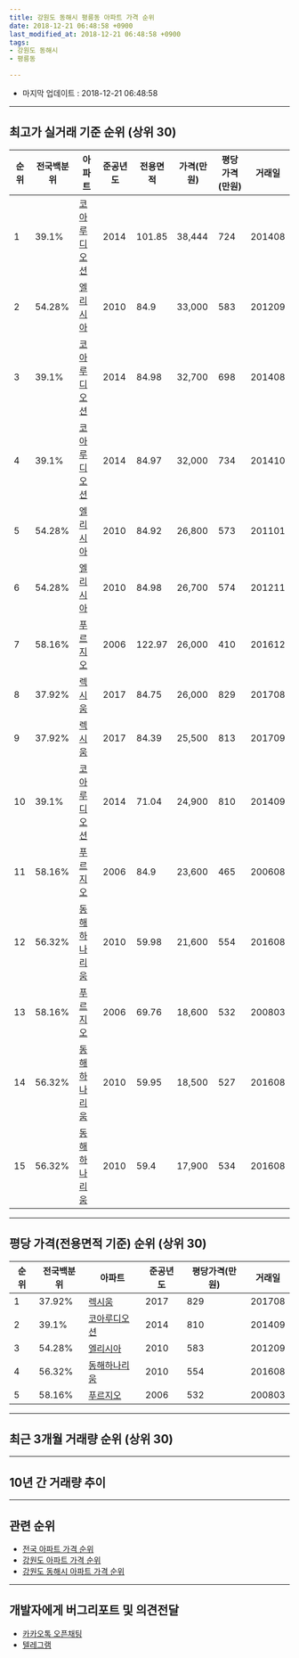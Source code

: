 ```yaml
---
title: 강원도 동해시 평릉동 아파트 가격 순위
date: 2018-12-21 06:48:58 +0900
last_modified_at: 2018-12-21 06:48:58 +0900
tags:
- 강원도 동해시
- 평릉동

---
```


* 마지막 업데이트 : 2018-12-21 06:48:58

---

## 최고가 실거래 기준 순위 (상위 30)


|순위|전국백분위|아파트|준공년도|전용면적|가격(만원)|평당가격(만원)|거래일|
|---|---|---|---|---|---|---|---|
|1|39.1%|[코아루디오션](https://search.naver.com/search.naver?query=%EA%B0%95%EC%9B%90%EB%8F%84+%EB%8F%99%ED%95%B4%EC%8B%9C+%ED%8F%89%EB%A6%89%EB%8F%99+%EC%BD%94%EC%95%84%EB%A3%A8%EB%94%94%EC%98%A4%EC%85%98)|2014|101.85|38,444|724|201408|
|2|54.28%|[엘리시아](https://search.naver.com/search.naver?query=%EA%B0%95%EC%9B%90%EB%8F%84+%EB%8F%99%ED%95%B4%EC%8B%9C+%ED%8F%89%EB%A6%89%EB%8F%99+%EC%97%98%EB%A6%AC%EC%8B%9C%EC%95%84)|2010|84.9|33,000|583|201209|
|3|39.1%|[코아루디오션](https://search.naver.com/search.naver?query=%EA%B0%95%EC%9B%90%EB%8F%84+%EB%8F%99%ED%95%B4%EC%8B%9C+%ED%8F%89%EB%A6%89%EB%8F%99+%EC%BD%94%EC%95%84%EB%A3%A8%EB%94%94%EC%98%A4%EC%85%98)|2014|84.98|32,700|698|201408|
|4|39.1%|[코아루디오션](https://search.naver.com/search.naver?query=%EA%B0%95%EC%9B%90%EB%8F%84+%EB%8F%99%ED%95%B4%EC%8B%9C+%ED%8F%89%EB%A6%89%EB%8F%99+%EC%BD%94%EC%95%84%EB%A3%A8%EB%94%94%EC%98%A4%EC%85%98)|2014|84.97|32,000|734|201410|
|5|54.28%|[엘리시아](https://search.naver.com/search.naver?query=%EA%B0%95%EC%9B%90%EB%8F%84+%EB%8F%99%ED%95%B4%EC%8B%9C+%ED%8F%89%EB%A6%89%EB%8F%99+%EC%97%98%EB%A6%AC%EC%8B%9C%EC%95%84)|2010|84.92|26,800|573|201101|
|6|54.28%|[엘리시아](https://search.naver.com/search.naver?query=%EA%B0%95%EC%9B%90%EB%8F%84+%EB%8F%99%ED%95%B4%EC%8B%9C+%ED%8F%89%EB%A6%89%EB%8F%99+%EC%97%98%EB%A6%AC%EC%8B%9C%EC%95%84)|2010|84.98|26,700|574|201211|
|7|58.16%|[푸르지오](https://search.naver.com/search.naver?query=%EA%B0%95%EC%9B%90%EB%8F%84+%EB%8F%99%ED%95%B4%EC%8B%9C+%ED%8F%89%EB%A6%89%EB%8F%99+%ED%91%B8%EB%A5%B4%EC%A7%80%EC%98%A4)|2006|122.97|26,000|410|201612|
|8|37.92%|[렉시움](https://search.naver.com/search.naver?query=%EA%B0%95%EC%9B%90%EB%8F%84+%EB%8F%99%ED%95%B4%EC%8B%9C+%ED%8F%89%EB%A6%89%EB%8F%99+%EB%A0%89%EC%8B%9C%EC%9B%80)|2017|84.75|26,000|829|201708|
|9|37.92%|[렉시움](https://search.naver.com/search.naver?query=%EA%B0%95%EC%9B%90%EB%8F%84+%EB%8F%99%ED%95%B4%EC%8B%9C+%ED%8F%89%EB%A6%89%EB%8F%99+%EB%A0%89%EC%8B%9C%EC%9B%80)|2017|84.39|25,500|813|201709|
|10|39.1%|[코아루디오션](https://search.naver.com/search.naver?query=%EA%B0%95%EC%9B%90%EB%8F%84+%EB%8F%99%ED%95%B4%EC%8B%9C+%ED%8F%89%EB%A6%89%EB%8F%99+%EC%BD%94%EC%95%84%EB%A3%A8%EB%94%94%EC%98%A4%EC%85%98)|2014|71.04|24,900|810|201409|
|11|58.16%|[푸르지오](https://search.naver.com/search.naver?query=%EA%B0%95%EC%9B%90%EB%8F%84+%EB%8F%99%ED%95%B4%EC%8B%9C+%ED%8F%89%EB%A6%89%EB%8F%99+%ED%91%B8%EB%A5%B4%EC%A7%80%EC%98%A4)|2006|84.9|23,600|465|200608|
|12|56.32%|[동해하나리움](https://search.naver.com/search.naver?query=%EA%B0%95%EC%9B%90%EB%8F%84+%EB%8F%99%ED%95%B4%EC%8B%9C+%ED%8F%89%EB%A6%89%EB%8F%99+%EB%8F%99%ED%95%B4%ED%95%98%EB%82%98%EB%A6%AC%EC%9B%80)|2010|59.98|21,600|554|201608|
|13|58.16%|[푸르지오](https://search.naver.com/search.naver?query=%EA%B0%95%EC%9B%90%EB%8F%84+%EB%8F%99%ED%95%B4%EC%8B%9C+%ED%8F%89%EB%A6%89%EB%8F%99+%ED%91%B8%EB%A5%B4%EC%A7%80%EC%98%A4)|2006|69.76|18,600|532|200803|
|14|56.32%|[동해하나리움](https://search.naver.com/search.naver?query=%EA%B0%95%EC%9B%90%EB%8F%84+%EB%8F%99%ED%95%B4%EC%8B%9C+%ED%8F%89%EB%A6%89%EB%8F%99+%EB%8F%99%ED%95%B4%ED%95%98%EB%82%98%EB%A6%AC%EC%9B%80)|2010|59.95|18,500|527|201608|
|15|56.32%|[동해하나리움](https://search.naver.com/search.naver?query=%EA%B0%95%EC%9B%90%EB%8F%84+%EB%8F%99%ED%95%B4%EC%8B%9C+%ED%8F%89%EB%A6%89%EB%8F%99+%EB%8F%99%ED%95%B4%ED%95%98%EB%82%98%EB%A6%AC%EC%9B%80)|2010|59.4|17,900|534|201608|


---

## 평당 가격(전용면적 기준) 순위 (상위 30)


|순위|전국백분위|아파트|준공년도|평당가격(만원)|거래일|
|---|---|---|---|---|---|
|1|37.92%|[렉시움](https://search.naver.com/search.naver?query=%EA%B0%95%EC%9B%90%EB%8F%84+%EB%8F%99%ED%95%B4%EC%8B%9C+%ED%8F%89%EB%A6%89%EB%8F%99+%EB%A0%89%EC%8B%9C%EC%9B%80)|2017|829|201708|
|2|39.1%|[코아루디오션](https://search.naver.com/search.naver?query=%EA%B0%95%EC%9B%90%EB%8F%84+%EB%8F%99%ED%95%B4%EC%8B%9C+%ED%8F%89%EB%A6%89%EB%8F%99+%EC%BD%94%EC%95%84%EB%A3%A8%EB%94%94%EC%98%A4%EC%85%98)|2014|810|201409|
|3|54.28%|[엘리시아](https://search.naver.com/search.naver?query=%EA%B0%95%EC%9B%90%EB%8F%84+%EB%8F%99%ED%95%B4%EC%8B%9C+%ED%8F%89%EB%A6%89%EB%8F%99+%EC%97%98%EB%A6%AC%EC%8B%9C%EC%95%84)|2010|583|201209|
|4|56.32%|[동해하나리움](https://search.naver.com/search.naver?query=%EA%B0%95%EC%9B%90%EB%8F%84+%EB%8F%99%ED%95%B4%EC%8B%9C+%ED%8F%89%EB%A6%89%EB%8F%99+%EB%8F%99%ED%95%B4%ED%95%98%EB%82%98%EB%A6%AC%EC%9B%80)|2010|554|201608|
|5|58.16%|[푸르지오](https://search.naver.com/search.naver?query=%EA%B0%95%EC%9B%90%EB%8F%84+%EB%8F%99%ED%95%B4%EC%8B%9C+%ED%8F%89%EB%A6%89%EB%8F%99+%ED%91%B8%EB%A5%B4%EC%A7%80%EC%98%A4)|2006|532|200803|


---

## 최근 3개월 거래량 순위 (상위 30)


<div style="width:100%;">
    <canvas id="deal_count_ranking" height="250"></canvas>
</div>


<script>
new Chart(document.getElementById("deal_count_ranking"), {
    type: 'horizontalBar',
    data: {
        labels: ['코아루디오션', '엘리시아', '동해하나리움'],
        datasets: [{
            label: '실거래 수',
            data: [8, 3, 1],
            borderColor: "rgba(255, 0, 128, 1)",
            backgroundColor: "rgba(255, 0, 128, 0.5)",
            fill: false,
        }]
    },
    options: {
        responsive: true,
        title: {
            display: true,
            text: '최근 3개월 거래량 순위'
        },
        tooltips: {
            mode: 'index',
            intersect: false,
            callbacks: {
                title: function(tooltipItems, data) {
                    return "실거래 수:";
                },
                label: function(tooltipItem, data) {
                    return data.labels[tooltipItem.index] + ": " + tooltipItem.xLabel;
                }
            }
        },
        hover: {
            mode: 'nearest',
            intersect: true
        },
        scales: {
            xAxes: [{
                display: true,
                scaleLabel: {
                    display: true,
                    labelString: '실거래 수'
                },
                ticks: {
                    suggestedMin: 0,
                }
            }],
            yAxes: [{
                display: true,
                ticks: {
                    autoSkip: false,
                    callback: function(value, index, values) {
                        if (value.length > 15)
                            return value.substr(0, 13) + "...";
                        else
                            return value;
                    }
                },
                scaleLabel: {
                    display: false,
                }
            }]
        }
    }
});

</script>


---

## 10년 간 거래량 추이


<div style="width:100%;">
    <canvas id="deal_progress" height="250"></canvas>
</div>

<script>
new Chart(document.getElementById("deal_progress"), {
    type: 'line',
    data: {
        labels: ['200812','200901','200902','200903','200904','200905','200906','200907','200908','200909','200910','200911','200912','201001','201002','201003','201004','201005','201006','201007','201008','201009','201010','201011','201012','201101','201102','201103','201104','201105','201106','201107','201108','201109','201110','201111','201112','201201','201202','201203','201204','201205','201206','201207','201208','201209','201210','201211','201212','201301','201302','201303','201304','201305','201306','201307','201308','201309','201310','201311','201312','201401','201402','201403','201404','201405','201406','201407','201408','201409','201410','201411','201412','201501','201502','201503','201504','201505','201506','201507','201508','201509','201510','201511','201512','201601','201602','201603','201604','201605','201606','201607','201608','201609','201610','201611','201612','201701','201702','201703','201704','201705','201706','201707','201708','201709','201710','201711','201712','201801','201802','201803','201804','201805','201806','201807','201808','201809','201810','201811','201812'],
        datasets: [{
            label: '실거래 수',
            pointRadius: 1,
            data: [2, 0, 2, 1, 3, 0, 1, 0, 1, 0, 0, 0, 0, 3, 31, 16, 22, 0, 11, 6, 6, 4, 9, 5, 2, 6, 3, 12, 8, 5, 16, 10, 1, 12, 6, 15, 7, 4, 5, 11, 3, 3, 5, 11, 2, 2, 4, 3, 1, 3, 2, 2, 2, 6, 2, 4, 2, 4, 4, 0, 6, 2, 2, 6, 4, 3, 0, 3, 14, 14, 12, 7, 4, 3, 7, 7, 5, 2, 12, 6, 4, 5, 7, 2, 2, 4, 6, 9, 9, 3, 6, 6, 43, 5, 6, 11, 16, 8, 7, 8, 1, 4, 4, 5, 14, 9, 7, 4, 7, 3, 5, 2, 7, 7, 6, 2, 9, 2, 6, 4, 2],
            borderColor: "rgba(255, 201, 14, 1)",
            backgroundColor: "rgba(255, 201, 14, 0.5)",
            fill: true,
        }]
    },
    options: {
        responsive: true,
        title: {
            display: true,
            text: '10년간 거래량 추이'
        },
        tooltips: {
            mode: 'index',
            intersect: false,
        },
        hover: {
            mode: 'nearest',
            intersect: true
        },
        scales: {
            xAxes: [{
                display: true,
                scaleLabel: {
                    display: true,
                    labelString: '년/월'
                }
            }],
            yAxes: [{
                display: true,
                ticks: {
                    suggestedMin: 0,
                },
                scaleLabel: {
                    display: true,
                    labelString: '실거래 수'
                }
            }]
        }
    }
});

</script>


---

## 관련 순위

- [전국 아파트 가격 순위](https://inasie.github.io/apt-ranking/전국)
- [강원도 아파트 가격 순위](https://inasie.github.io/apt-ranking/강원도)
- [강원도 동해시 아파트 가격 순위](https://inasie.github.io/apt-ranking/강원도-동해시)


---

## 개발자에게 버그리포트 및 의견전달

- [카카오톡 오픈채팅](https://open.kakao.com/o/gLJUAP4)
- [텔레그램](https://t.me/inasie)

